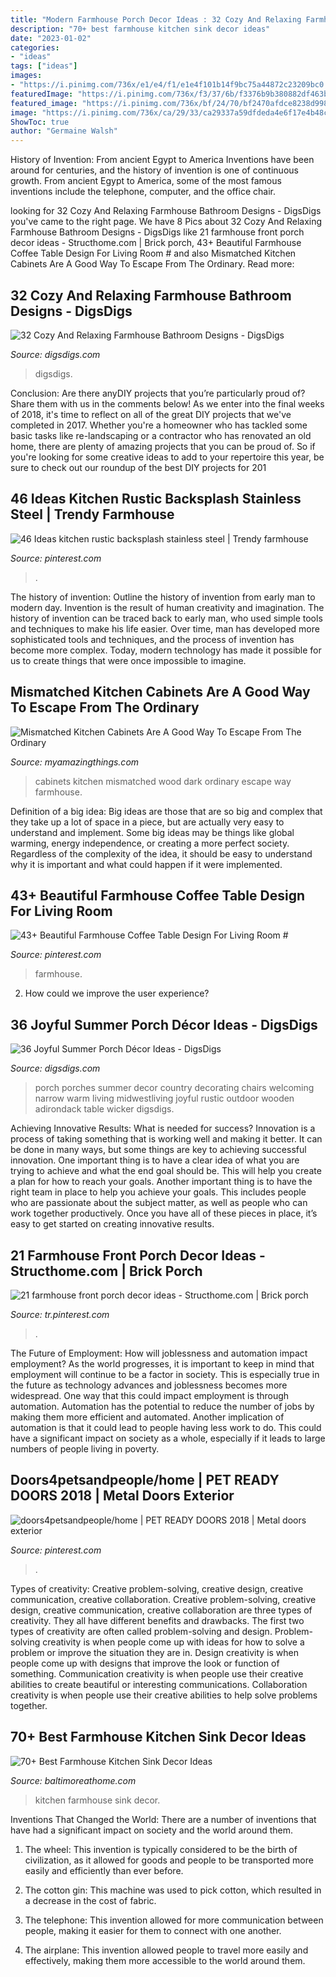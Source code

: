 ```yaml
---
title: "Modern Farmhouse Porch Decor Ideas : 32 Cozy And Relaxing Farmhouse Bathroom Designs"
description: "70+ best farmhouse kitchen sink decor ideas"
date: "2023-01-02"
categories:
- "ideas"
tags: ["ideas"]
images:
- "https://i.pinimg.com/736x/e1/e4/f1/e1e4f101b14f9bc75a44872c23209bc0.jpg"
featuredImage: "https://i.pinimg.com/736x/f3/37/6b/f3376b9b380882df463b064b3d9c301a.jpg"
featured_image: "https://i.pinimg.com/736x/bf/24/70/bf2470afdce8238d99804c3d896caa59.jpg"
image: "https://i.pinimg.com/736x/ca/29/33/ca29337a59dfdeda4e6f17e4b48cf187.jpg"
ShowToc: true
author: "Germaine Walsh"
---
```



History of Invention: From ancient Egypt to America
Inventions have been around for centuries, and the history of invention is one of continuous growth. From ancient Egypt to America, some of the most famous inventions include the telephone, computer, and the office chair.

	

		
looking for 32 Cozy And Relaxing Farmhouse Bathroom Designs - DigsDigs you've came to the right page. We have 8 Pics about 32 Cozy And Relaxing Farmhouse Bathroom Designs - DigsDigs like 21 farmhouse front porch decor ideas - Structhome.com | Brick porch, 43+ Beautiful Farmhouse Coffee Table Design For Living Room # and also Mismatched Kitchen Cabinets Are A Good Way To Escape From The Ordinary. Read more:
		
    
## 32 Cozy And Relaxing Farmhouse Bathroom Designs - DigsDigs

<img loading=lazy src="https://www.digsdigs.com/photos/cozy-and-relaxing-farmhouse-bathroom-designs-28-554x739.jpg" onerror="this.onerror=null;this.src='https://tse1.mm.bing.net/th?id=OIP._rTjx4JR4ZXuEJOguqYxDAHaJ4&amp;pid=15.1';" alt="32 Cozy And Relaxing Farmhouse Bathroom Designs - DigsDigs">

_Source: digsdigs.com_

>digsdigs. 

	

Conclusion: Are there anyDIY projects that you’re particularly proud of? Share them with us in the comments below!
As we enter into the final weeks of 2018, it's time to reflect on all of the great DIY projects that we've completed in 2017. Whether you're a homeowner who has tackled some basic tasks like re-landscaping or a contractor who has renovated an old home, there are plenty of amazing projects that you can be proud of. So if you're looking for some creative ideas to add to your repertoire this year, be sure to check out our roundup of the best DIY projects for 201
    
## 46 Ideas Kitchen Rustic Backsplash Stainless Steel | Trendy Farmhouse

<img loading=lazy src="https://i.pinimg.com/736x/ca/29/33/ca29337a59dfdeda4e6f17e4b48cf187.jpg" onerror="this.onerror=null;this.src='https://tse4.mm.bing.net/th?id=OIP.6pnGB-6Ir4SDjzesZ9MJKAAAAA&amp;pid=15.1';" alt="46 Ideas kitchen rustic backsplash stainless steel | Trendy farmhouse">

_Source: pinterest.com_

>. 

	

The history of invention: Outline the history of invention from early man to modern day.
Invention is the result of human creativity and imagination. The history of invention can be traced back to early man, who used simple tools and techniques to make his life easier. Over time, man has developed more sophisticated tools and techniques, and the process of invention has become more complex. Today, modern technology has made it possible for us to create things that were once impossible to imagine.

    
## Mismatched Kitchen Cabinets Are A Good Way To Escape From The Ordinary

<img loading=lazy src="http://myamazingthings.com/wp-content/uploads/2017/10/mismatched-kitchen-cabinets-7.jpg" onerror="this.onerror=null;this.src='https://tse2.mm.bing.net/th?id=OIP.u5P7TuJPlHgrjcR9FWpjlgHaKw&amp;pid=15.1';" alt="Mismatched Kitchen Cabinets Are A Good Way To Escape From The Ordinary">

_Source: myamazingthings.com_

>cabinets kitchen mismatched wood dark ordinary escape way farmhouse. 

	

Definition of a big idea:
Big ideas are those that are so big and complex that they take up a lot of space in a piece, but are actually very easy to understand and implement. Some big ideas may be things like global warming, energy independence, or creating a more perfect society. Regardless of the complexity of the idea, it should be easy to understand why it is important and what could happen if it were implemented.

    
## 43+ Beautiful Farmhouse Coffee Table Design For Living Room #

<img loading=lazy src="https://i.pinimg.com/736x/e1/e4/f1/e1e4f101b14f9bc75a44872c23209bc0.jpg" onerror="this.onerror=null;this.src='https://tse2.mm.bing.net/th?id=OIP.inZPryD8MJIdKfbWKLvnIwHaJ4&amp;pid=15.1';" alt="43+ Beautiful Farmhouse Coffee Table Design For Living Room #">

_Source: pinterest.com_

>farmhouse. 

	

2. How could we improve the user experience?

    
## 36 Joyful Summer Porch Décor Ideas - DigsDigs

<img loading=lazy src="http://www.digsdigs.com/photos/joyful-summer-porch-decor-ideas-33.jpg" onerror="this.onerror=null;this.src='https://tse1.mm.bing.net/th?id=OIP.rGztzf3oE1cAK_uHscaOKAHaJ4&amp;pid=15.1';" alt="36 Joyful Summer Porch Décor Ideas - DigsDigs">

_Source: digsdigs.com_

>porch porches summer decor country decorating chairs welcoming narrow warm living midwestliving joyful rustic outdoor wooden adirondack table wicker digsdigs. 

	

Achieving Innovative Results: What is needed for success?
Innovation is a process of taking something that is working well and making it better. It can be done in many ways, but some things are key to achieving successful innovation. One important thing is to have a clear idea of what you are trying to achieve and what the end goal should be. This will help you create a plan for how to reach your goals. Another important thing is to have the right team in place to help you achieve your goals. This includes people who are passionate about the subject matter, as well as people who can work together productively. Once you have all of these pieces in place, it’s easy to get started on creating innovative results.

    
## 21 Farmhouse Front Porch Decor Ideas - Structhome.com | Brick Porch

<img loading=lazy src="https://i.pinimg.com/736x/f3/37/6b/f3376b9b380882df463b064b3d9c301a.jpg" onerror="this.onerror=null;this.src='https://tse4.mm.bing.net/th?id=OIP.wVQVH6poJolK9UgLATLEeQHaK9&amp;pid=15.1';" alt="21 farmhouse front porch decor ideas - Structhome.com | Brick porch">

_Source: tr.pinterest.com_

>. 

	

The Future of Employment: How will joblessness and automation impact employment?
As the world progresses, it is important to keep in mind that employment will continue to be a factor in society. This is especially true in the future as technology advances and joblessness becomes more widespread. One way that this could impact employment is through automation. Automation has the potential to reduce the number of jobs by making them more efficient and automated. Another implication of automation is that it could lead to people having less work to do. This could have a significant impact on society as a whole, especially if it leads to large numbers of people living in poverty.

    
## Doors4petsandpeople/home | PET READY DOORS 2018 | Metal Doors Exterior

<img loading=lazy src="https://i.pinimg.com/736x/bf/24/70/bf2470afdce8238d99804c3d896caa59.jpg" onerror="this.onerror=null;this.src='https://tse2.mm.bing.net/th?id=OIP.BJiRll76omWySoQBssg3JgHaJ3&amp;pid=15.1';" alt="doors4petsandpeople/home | PET READY DOORS 2018 | Metal doors exterior">

_Source: pinterest.com_

>. 

	

Types of creativity: Creative problem-solving, creative design, creative communication, creative collaboration.
Creative problem-solving, creative design, creative communication, creative collaboration are three types of creativity. They all have different benefits and drawbacks. The first two types of creativity are often called problem-solving and design. Problem-solving creativity is when people come up with ideas for how to solve a problem or improve the situation they are in. Design creativity is when people come up with designs that improve the look or function of something. Communication creativity is when people use their creative abilities to create beautiful or interesting communications. Collaboration creativity is when people use their creative abilities to help solve problems together.

    
## 70+ Best Farmhouse Kitchen Sink Decor Ideas

<img loading=lazy src="https://www.baltimoreathome.com/wp-content/uploads/2018/04/Best-Farmhouse-Kitchen-Sink-Decor-Ideas-49.jpg" onerror="this.onerror=null;this.src='https://tse4.mm.bing.net/th?id=OIP.BV2dSPrJyDEUADb4qjQBiQHaJ3&amp;pid=15.1';" alt="70+ Best Farmhouse Kitchen Sink Decor Ideas">

_Source: baltimoreathome.com_

>kitchen farmhouse sink decor. 

	

Inventions That Changed the World: There are a number of inventions that have had a significant impact on society and the world around them.
1. The wheel: This invention is typically considered to be the birth of civilization, as it allowed for goods and people to be transported more easily and efficiently than ever before.
2. The cotton gin: This machine was used to pick cotton, which resulted in a decrease in the cost of fabric.

3. The telephone: This invention allowed for more communication between people, making it easier for them to connect with one another.

4. The airplane: This invention allowed people to travel more easily and effectively, making them more accessible to the world around them.

